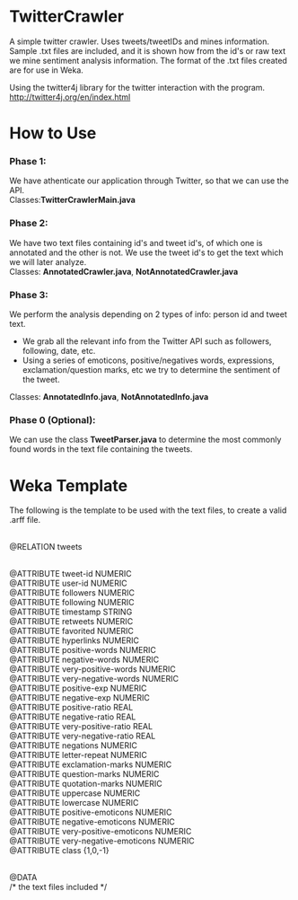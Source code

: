TwitterCrawler
==============

A simple twitter crawler. Uses tweets/tweetIDs and mines information. Sample .txt files are included, and it is shown how from the id's or raw text we mine sentiment analysis information. The format of the .txt files created are for use in Weka.

Using the twitter4j library for the twitter interaction with the program. http://twitter4j.org/en/index.html



How to Use
===============

<h3>Phase 1:</h3>
We have athenticate our application through Twitter, so that we can use the API.<br>
Classes:<b>TwitterCrawlerMain.java</b>

<h3>Phase 2:</h3>
We have two text files containing id's and tweet id's, of which one is annotated and the other is not. We use the tweet id's  to get the text which we will later analyze.<br>
Classes: <b>AnnotatedCrawler.java</b>, <b>NotAnnotatedCrawler.java</b>

<h3>Phase 3:</h3>
We perform the analysis depending on 2 types of info: person id and tweet text.
<ul>
<li>We grab all the relevant info from the Twitter API such as followers, following, date, etc.</li>
<li>Using a series of emoticons, positive/negatives words, expressions, exclamation/question marks, etc we try to determine the sentiment of the tweet.</li>
</ul>
Classes: <b>AnnotatedInfo.java</b>, <b>NotAnnotatedInfo.java</b>

<h3>Phase 0 (Optional):</h3>
We can use the class <b>TweetParser.java</b> to determine the most commonly found words in the text file containing the tweets.


Weka Template
===============

The following is the template to be used with the text files, to create a valid .arff file.<br><br>


@RELATION tweets<br><br>

@ATTRIBUTE tweet-id NUMERIC<br>
@ATTRIBUTE user-id NUMERIC<br>
@ATTRIBUTE followers NUMERIC<br>
@ATTRIBUTE following NUMERIC<br>
@ATTRIBUTE timestamp STRING<br>
@ATTRIBUTE retweets NUMERIC<br>
@ATTRIBUTE favorited NUMERIC<br>
@ATTRIBUTE hyperlinks NUMERIC<br>
@ATTRIBUTE positive-words NUMERIC<br>
@ATTRIBUTE negative-words NUMERIC<br>
@ATTRIBUTE very-positive-words NUMERIC<br>
@ATTRIBUTE very-negative-words NUMERIC<br>
@ATTRIBUTE positive-exp NUMERIC<br>
@ATTRIBUTE negative-exp NUMERIC<br>
@ATTRIBUTE positive-ratio REAL<br>
@ATTRIBUTE negative-ratio REAL<br>
@ATTRIBUTE very-positive-ratio REAL<br>
@ATTRIBUTE very-negative-ratio REAL<br>
@ATTRIBUTE negations NUMERIC<br>
@ATTRIBUTE letter-repeat NUMERIC<br>
@ATTRIBUTE exclamation-marks NUMERIC<br>
@ATTRIBUTE question-marks NUMERIC<br>
@ATTRIBUTE quotation-marks NUMERIC<br>
@ATTRIBUTE uppercase NUMERIC<br>
@ATTRIBUTE lowercase NUMERIC<br>
@ATTRIBUTE positive-emoticons NUMERIC<br>
@ATTRIBUTE negative-emoticons NUMERIC<br>
@ATTRIBUTE very-positive-emoticons NUMERIC<br>
@ATTRIBUTE very-negative-emoticons NUMERIC<br>
@ATTRIBUTE class {1,0,-1}<br><br>

@DATA<br>
/* the text files included */


